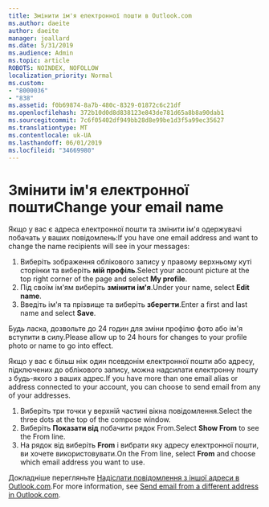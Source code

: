 ```yaml
---
title: Змінити ім'я електронної пошти в Outlook.com
ms.author: daeite
author: daeite
manager: joallard
ms.date: 5/31/2019
ms.audience: Admin
ms.topic: article
ROBOTS: NOINDEX, NOFOLLOW
localization_priority: Normal
ms.custom:
- "8000036"
- "838"
ms.assetid: f0b69874-8a7b-480c-8329-01872c6c21df
ms.openlocfilehash: 372b10d0d8d838123e843de781d65a8b8a90dab1
ms.sourcegitcommit: 7c6f05402df949bb28d8e99be1d3f5a99ec35627
ms.translationtype: MT
ms.contentlocale: uk-UA
ms.lasthandoff: 06/01/2019
ms.locfileid: "34669980"
---
```

# <a name="change-your-email-name"></a><span data-ttu-id="cd69a-102">Змінити ім'я електронної пошти</span><span class="sxs-lookup"><span data-stu-id="cd69a-102">Change your email name</span></span>

<span data-ttu-id="cd69a-103">Якщо у вас є адреса електронної пошти та змінити ім'я одержувачі побачать у ваших повідомлень:</span><span class="sxs-lookup"><span data-stu-id="cd69a-103">If you have one email address and want to change the name recipients will see in your messages:</span></span>
  
1. <span data-ttu-id="cd69a-104">Виберіть зображення облікового запису у правому верхньому куті сторінки та виберіть **мій профіль**.</span><span class="sxs-lookup"><span data-stu-id="cd69a-104">Select your account picture at the top right corner of the page and select **My profile**.</span></span>
1. <span data-ttu-id="cd69a-105">Під своїм ім'ям виберіть **змінити ім'я**.</span><span class="sxs-lookup"><span data-stu-id="cd69a-105">Under your name, select **Edit name**.</span></span>
1. <span data-ttu-id="cd69a-106">Введіть ім'я та прізвище та виберіть **зберегти**.</span><span class="sxs-lookup"><span data-stu-id="cd69a-106">Enter a first and last name and select **Save**.</span></span>

<span data-ttu-id="cd69a-107">Будь ласка, дозвольте до 24 годин для зміни профілю фото або ім'я вступити в силу.</span><span class="sxs-lookup"><span data-stu-id="cd69a-107">Please allow up to 24 hours for changes to your profile photo or name to go into effect.</span></span>
  
<span data-ttu-id="cd69a-108">Якщо у вас є більш ніж один псевдонім електронної пошти або адресу, підключених до облікового запису, можна надсилати електронну пошту з будь-якого з ваших адрес.</span><span class="sxs-lookup"><span data-stu-id="cd69a-108">If you have more than one email alias or address connected to your account, you can choose to send email from any of your addresses.</span></span>
  
1. <span data-ttu-id="cd69a-109">Виберіть три точки у верхній частині вікна повідомлення.</span><span class="sxs-lookup"><span data-stu-id="cd69a-109">Select the three dots at the top of the compose window.</span></span>
1. <span data-ttu-id="cd69a-110">Виберіть **Показати від** побачити рядок From.</span><span class="sxs-lookup"><span data-stu-id="cd69a-110">Select **Show From** to see the From line.</span></span>
1. <span data-ttu-id="cd69a-111">На рядок від виберіть **From** і вибрати яку адресу електронної пошти, ви хочете використовувати.</span><span class="sxs-lookup"><span data-stu-id="cd69a-111">On the From line, select **From** and choose which email address you want to use.</span></span>

<span data-ttu-id="cd69a-112">Докладніше перегляньте [Надіслати повідомлення з іншої адреси в Outlook.com](https://go.microsoft.com/fwlink/p/?linkid=2001701&amp;clcid=0x409).</span><span class="sxs-lookup"><span data-stu-id="cd69a-112">For more information, see [Send email from a different address in Outlook.com](https://go.microsoft.com/fwlink/p/?linkid=2001701&amp;clcid=0x409).</span></span>
